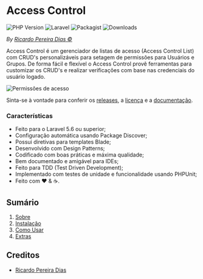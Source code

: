 # Access Control

![PHP Version](https://img.shields.io/packagist/php-v/plexi/access-control.svg)
![Laravel](https://img.shields.io/badge/laravel->=5.5.0-red.svg?style=flat)
![Packagist](https://img.shields.io/packagist/v/plexi/access-control.svg)
![Downloads](https://img.shields.io/packagist/dm/plexi/access-control.svg)

*By [Ricardo Pereira Dias &copy;](https://github.com/rpdesignerfly)*

Access Control é um gerenciador de listas de acesso (Access Control List) com CRUD's personalizáveis para setagem de permissões para Usuários e Grupos. De forma fácil e flexível o Access Control provê ferramentas para customizar os CRUD's e realizar verificações com base nas credenciais do usuário logado.

![Permissões de acesso](https://github.com/rpdesignerfly/access-control/blob/master/docs/imgs/crud-permissions.png?raw=true)

Sinta-se à vontade para conferir os [releases](https://github.com/rpdesignerfly/access-control/releases), a [licença](license.md) e a [documentação](docs/01-About.md).

### Características

  * Feito para o Laravel 5.6 ou superior;
  * Configuração automática usando Package Discover;
  * Possui diretivas para templates Blade;
  * Desenvolvido com Design Patterns;
  * Codificado com boas práticas e máxima qualidade;
  * Bem documentado e amigável para IDEs;
  * Feito para TDD (Test Driven Development);
  * Implementado com testes de unidade e funcionalidade usando PHPUnit;
  * Feito com :heart: &amp; :coffee:.

## Sumário

1. [Sobre](docs/01-About.md)
2. [Instalação](docs/02-Installation.md)
3. [Como Usar](docs/03-Usage.md)
4. [Extras](docs/04-Extras.md)


## Creditos

- [Ricardo Pereira Dias](https://github.com/rpdesignerfly)
